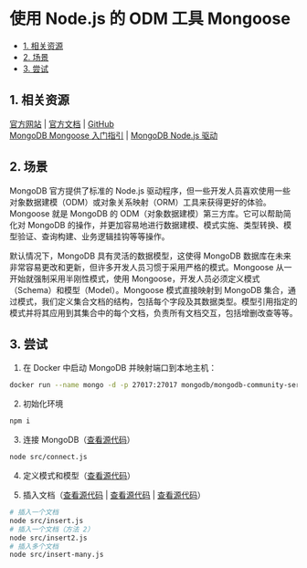 # 使用 Node.js 的 ODM 工具 Mongoose<!-- omit in toc -->

- [1. 相关资源](#1-相关资源)
- [2. 场景](#2-场景)
- [3. 尝试](#3-尝试)

## 1. 相关资源

[官方网站](https://mongoosejs.com) | [官方文档](https://mongoosejs.com/docs) | [GitHub](https://github.com/Automattic/mongoose)  
[MongoDB Mongoose 入门指引](https://www.mongodb.com/developer/languages/javascript/getting-started-with-mongodb-and-mongoose) | [MongoDB Node.js 驱动](https://www.mongodb.com/docs/drivers/node/current/)

## 2. 场景

MongoDB 官方提供了标准的 Node.js 驱动程序，但一些开发人员喜欢使用一些对象数据建模（ODM）或对象关系映射（ORM）工具来获得更好的体验。Mongoose 就是 MongoDB 的 ODM（对象数据建模）第三方库。它可以帮助简化对 MongoDB 的操作，并更加容易地进行数据建模、模式实施、类型转换、模型验证、查询构建、业务逻辑挂钩等等操作。

默认情况下，MongoDB 具有灵活的数据模型，这使得 MongoDB 数据库在未来非常容易更改和更新，但许多开发人员习惯于采用严格的模式。Mongoose 从一开始就强制采用半刚性模式，使用 Mongoose，开发人员必须定义模式（Schema）和模型（Model）。Mongoose 模式直接映射到 MongoDB 集合，通过模式，我们定义集合文档的结构，包括每个字段及其数据类型。模型引用指定的模式并将其应用到其集合中的每个文档，负责所有文档交互，包括增删改查等等。

## 3. 尝试

1. 在 Docker 中启动 MongoDB 并映射端口到本地主机：

```sh
docker run --name mongo -d -p 27017:27017 mongodb/mongodb-community-server:latest
```

2. 初始化环境

```sh
npm i
```

3. 连接 MongoDB（[查看源代码](./src/connect.js)）

```sh
node src/connect.js
```

4. 定义模式和模型（[查看源代码](./src/movie-model.js)）

5. 插入文档（[查看源代码](./src/insert.js) | [查看源代码](./src/insert2.js) | [查看源代码](./src/insert-many.js)）

```sh
# 插入一个文档
node src/insert.js
# 插入一个文档（方法 2）
node src/insert2.js
# 插入多个文档
node src/insert-many.js
```

